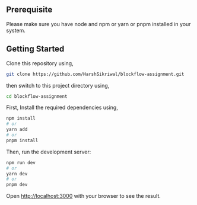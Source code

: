 ## Prerequisite
Please make sure you have node and npm or yarn or pnpm installed in your system.

## Getting Started

Clone this repository using,
```bash
git clone https://github.com/HarshSikriwal/blockflow-assignment.git
```
then switch to this project directory using,
```bash
cd blockflow-assignment

```

First, Install the required dependencies using,
```bash
npm install
# or
yarn add
# or
pnpm install
```
Then, run the development server:

```bash
npm run dev
# or
yarn dev
# or
pnpm dev
```

Open [http://localhost:3000](http://localhost:3000) with your browser to see the result.

